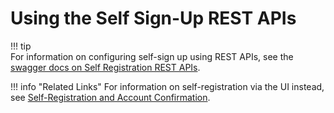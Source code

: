 # Using the Self Sign-Up REST APIs

!!! tip    
    For information on configuring self-sign up using REST APIs, see the [swagger docs on Self Registration REST APIs](https://api-docs.wso2.com/apidocs/is/is590/self-registration/).
    

!!! info "Related Links" 
    For information on self-registration via the UI instead, see [Self-Registration and Account Confirmation](../../learn/self-registration-and-account-confirmation).
